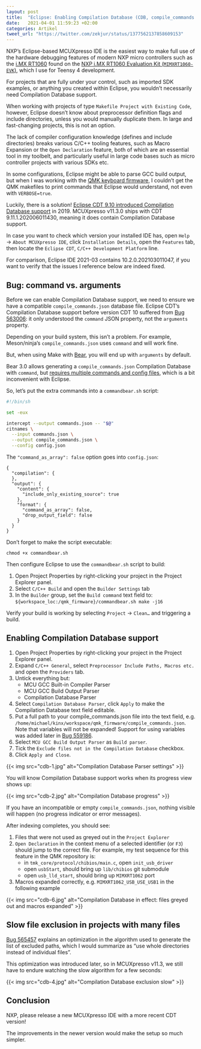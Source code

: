 ```yaml
---
layout: post
title:  "Eclipse: Enabling Compilation Database (CDB, compile_commands.json) in NXP MCUXpresso v11.3"
date:   2021-04-01 11:59:23 +02:00
categories: Artikel
tweet_url: "https://twitter.com/zekjur/status/1377562137858609153"
---
```


NXP’s Eclipse-based MCUXpresso IDE is the easiest way to make full use of the
hardware debugging features of modern NXP micro controllers such as the [i.MX
RT1060](https://www.nxp.com/products/processors-and-microcontrollers/arm-microcontrollers/i-mx-rt-crossover-mcus/i-mx-rt1060-crossover-mcu-with-arm-cortex-m7-core:i.MX-RT1060)
found on the [NXP i.MX RT1060 Evaluation Kit
(`MIMXRT1060-EVK`)](https://www.nxp.com/design/development-boards/i-mx-evaluation-and-development-boards/mimxrt1060-evk-i-mx-rt1060-evaluation-kit:MIMXRT1060-EVK),
which I use for Teensy 4 development.

For projects that are fully under your control, such as imported SDK examples,
or anything you created within Eclipse, you wouldn’t necessarily need
Compilation Database support.

When working with projects of type `Makefile Project with Existing Code`,
however, Eclipse doesn’t know about preprocessor definition flags and include
directories, unless you would manually duplicate them. In large and
fast-changing projects, this is not an option.

The lack of compiler configuration knowledge (defines and include directories)
breaks various C/C++ tooling features, such as Macro Expansion or the `Open
Declaration` feature, both of which are an essential tool in my toolbelt, and
particularly useful in large code bases such as micro controller projects with
various SDKs etc.

In some configurations, Eclipse might be able to parse GCC build output, but
when I was working with the [QMK keyboard firmware](https://qmk.fm/), I couldn’t
get the QMK makefiles to print commands that Eclipse would understand, not even
with `VERBOSE=true`.

Luckily, there is a solution! [Eclipse CDT 9.10 introduced Compilation Database
support](https://wiki.eclipse.org/CDT/User/NewIn910#Build) in 2019. MCUXpresso
v11.3.0 ships with CDT 9.11.1.202006011430, meaning it does contain Compilation
Database support.

In case you want to check which version your installed IDE has, open `Help` →
`About MCUXpresso IDE`, click `Installation Details`, open the `Features` tab,
then locate the `Eclipse CDT`, `C/C++ Development Platform` line.

For comparison, Eclipse IDE 2021-03 contains 10.2.0.202103011047, if you want to
verify that the issues I reference below are indeed fixed.

## Bug: command vs. arguments

Before we can enable Compilation Database support, we need to ensure we have a
compatible `compile_commands.json` database file. Eclipse CDT’s Compilation
Database support before version CDT 10 suffered from [Bug
563006](https://bugs.eclipse.org/bugs/show_bug.cgi?id=563006): it only
understood the `command` JSON property, not the `arguments` property.

Depending on your build system, this isn’t a problem. For example, Meson/ninja’s
`compile_commands.json` uses `command` and will work fine.

But, when using Make with [Bear](https://github.com/rizsotto/Bear), you will end
up with `arguments` by default.

Bear 3.0 allows generating a `compile_commands.json` Compilation Database with
`command`, but [requires multiple commands and config
files](https://github.com/rizsotto/Bear/issues/196#issuecomment-691748584),
which is a bit inconvenient with Eclipse.

So, let’s put the extra commands into a `commandbear.sh` script:

```bash
#!/bin/sh

set -eux

intercept --output commands.json -- "$@"
citnames \
  --input commands.json \
  --output compile_commands.json \
  --config config.json
```

The `"command_as_array": false` option goes into `config.json`:

```
{
  "compilation": {
  },
  "output": {
    "content": {
      "include_only_existing_source": true
    },
    "format": {
      "command_as_array": false,
      "drop_output_field": false
    }
  }
}
```

Don’t forget to make the script executable:

```shell
chmod +x commandbear.sh
```

Then configure Eclipse to use the `commandbear.sh` script to build:

1. Open Project Properties by right-clicking your project in the Project
   Explorer panel.
1. Select `C/C++ Build` and open the `Builder Settings` tab
1. In the `Builder` group, set the `Build command` text field to:
   `${workspace_loc:/qmk_firmware}/commandbear.sh make -j16`

Verify your build is working by selecting `Project` → `Clean…` and triggering a
build.

## Enabling Compilation Database support

1. Open Project Properties by right-clicking your project in the Project
   Explorer panel.
1. Expand `C/C++ General`, select `Preprocessor Include Paths, Macros etc.` and
   open the `Providers` tab.
1. Untick everything but:
    * MCU GCC Built-in Compiler Parser
	* MCU GCC Build Output Parser
	* Compilation Database Parser
1. Select `Compilation Database Parser`, click `Apply` to make the Compilation
   Database text field editable.
1. Put a full path to your compile_commands.json file into the text field,
   e.g. `/home/michael/kinx/workspace/qmk_firmware/compile_commands.json`. Note
   that variables will not be expanded! Support for using variables was added
   later in [Bug 559186](https://bugs.eclipse.org/bugs/show_bug.cgi?id=559186).
1. Select `MCU GCC Build Output Parser` as `Build parser`.
1. Tick the `Exclude files not in the Compilation Database` checkbox.
1. Click `Apply and Close`.

{{< img src="cdb-1.jpg" alt="Compilation Database Parser settings" >}}

You will know Compilation Database support works when its progress view shows
up:

{{< img src="cdb-2.jpg" alt="Compilation Database progress" >}}

If you have an incompatible or empty `compile_commands.json`, nothing visible
will happen (no progress indicator or error messages).

After indexing completes, you should see:

1. Files that were not used as greyed out in the `Project Explorer`
1. `Open Declaration` in the context menu of a selected identifier (or `F3`)
   should jump to the correct file. For example, my test sequence for this
   feature in the QMK repository is:
    * in `tmk_core/protocol/chibios/main.c`, open `init_usb_driver`
	* open `usbStart`, should bring up `lib/chibios` git submodule
	* open `usb_lld_start`, should bring up `MIMXRT1062` port
1. Macros expanded correctly, e.g. `MIMXRT1062_USB_USE_USB1` in the following
   example

{{< img src="cdb-6.jpg" alt="Compilation Database in effect: files greyed out and macros expanded" >}}

## Slow file exclusion in projects with many files

[Bug 565457](https://bugs.eclipse.org/bugs/show_bug.cgi?id=565457) explains an
optimization in the algorithm used to generate the list of excluded paths, which
I would summarize as “use whole directories instead of individual files”.

This optimization was introduced later, so in MCUXpresso v11.3, we still have to
endure watching the slow algorithm for a few seconds:

{{< img src="cdb-4.jpg" alt="Compilation Database exclusion slow" >}}

## Conclusion

NXP, please release a new MCUXpresso IDE with a more recent CDT version!

The improvements in the newer version would make the setup so much simpler.
